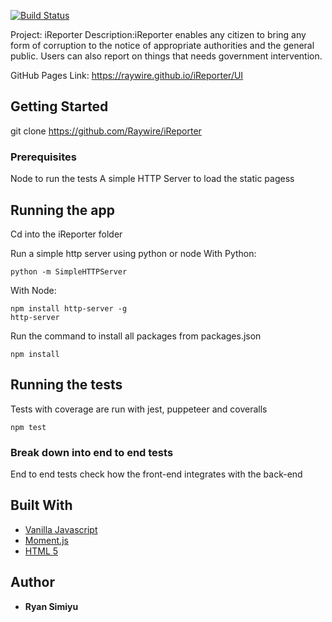 [![Build Status](https://travis-ci.org/Raywire/iReporter.svg?branch=gh-pages)](https://travis-ci.org/Raywire/iReporter)


Project: iReporter
Description:iReporter enables any citizen to bring any form of corruption to the notice of appropriate authorities and the
general public. Users can also report on things that needs government intervention.

GitHub Pages Link: 
https://raywire.github.io/iReporter/UI

## Getting Started

git clone https://github.com/Raywire/iReporter

### Prerequisites

Node to run the tests
A simple HTTP Server to load the static pagess


## Running the app
Cd into the iReporter folder

Run a simple http server using python or node
With Python:

```
python -m SimpleHTTPServer
```
With Node:

```
npm install http-server -g
http-server
```
Run the command to install all packages from packages.json

```
npm install
```

## Running the tests

Tests with coverage are run with jest, puppeteer and coveralls
```
npm test
```
### Break down into end to end tests

End to end tests check how the front-end integrates with the back-end

## Built With

* [Vanilla Javascript](https://developer.mozilla.org/en-US/docs/Learn/Getting_started_with_the_web/JavaScript_basics)
* [Moment.js](https://momentjs.com/)
* [HTML 5](https://developer.mozilla.org/en-US/docs/Web/Guide/HTML/HTML5)

## Author

* **Ryan Simiyu** 

